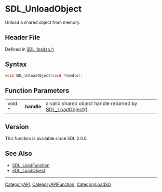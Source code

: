 # SDL_UnloadObject

Unload a shared object from memory.

## Header File

Defined in [SDL_loadso.h](https://github.com/libsdl-org/SDL/blob/SDL2/include/SDL_loadso.h)

## Syntax

```c
void SDL_UnloadObject(void *handle);
```

## Function Parameters

|        |            |                                                                              |
| ------ | ---------- | ---------------------------------------------------------------------------- |
| void * | **handle** | a valid shared object handle returned by [SDL_LoadObject](SDL_LoadObject)(). |

## Version

This function is available since SDL 2.0.0.

## See Also

- [SDL_LoadFunction](SDL_LoadFunction)
- [SDL_LoadObject](SDL_LoadObject)






----
[CategoryAPI](CategoryAPI), [CategoryAPIFunction](CategoryAPIFunction), [CategoryLoadSO](CategoryLoadSO)

